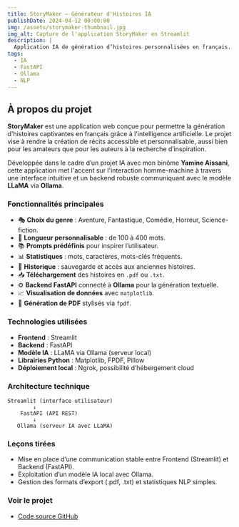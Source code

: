 ```yaml
---
title: StoryMaker – Générateur d'Histoires IA
publishDate: 2024-04-12 00:00:00
img: /assets/storymaker-thumbnail.jpg
img_alt: Capture de l'application StoryMaker en Streamlit
description: |
  Application IA de génération d’histoires personnalisées en français. Interface en Streamlit, backend en FastAPI et génération via le modèle LLaMA avec Ollama.
tags:
  - IA
  - FastAPI
  - Ollama
  - NLP
---
```


## À propos du projet

**StoryMaker** est une application web conçue pour permettre la génération d'histoires captivantes en français grâce à l'intelligence artificielle. Le projet vise à rendre la création de récits accessible et personnalisable, aussi bien pour les amateurs que pour les auteurs à la recherche d’inspiration.

Développée dans le cadre d’un projet IA avec mon binôme **Yamine Aissani**, cette application met l'accent sur l'interaction homme-machine à travers une interface intuitive et un backend robuste communiquant avec le modèle **LLaMA** via **Ollama**.

### Fonctionnalités principales

- 🎭 **Choix du genre** : Aventure, Fantastique, Comédie, Horreur, Science-fiction.
- 📝 **Longueur personnalisable** : de 100 à 400 mots.
- 📚 **Prompts prédéfinis** pour inspirer l’utilisateur.
- 📊 **Statistiques** : mots, caractères, mots-clés fréquents.
- 💾 **Historique** : sauvegarde et accès aux anciennes histoires.
- 📥 **Téléchargement** des histoires en `.pdf` ou `.txt`.
- ⚙️ **Backend FastAPI** connecté à **Ollama** pour la génération textuelle.
- 📈 **Visualisation de données** avec `matplotlib`.
- 📃 **Génération de PDF** stylisés via `fpdf`.

### Technologies utilisées

- **Frontend** : Streamlit
- **Backend** : FastAPI
- **Modèle IA** : LLaMA via Ollama (serveur local)
- **Librairies Python** : Matplotlib, FPDF, Pillow
- **Déploiement local** : Ngrok, possibilité d’hébergement cloud

### Architecture technique

```plaintext
Streamlit (interface utilisateur)
        ↓
    FastAPI (API REST)
        ↓
   Ollama (serveur IA avec LLaMA)
```

### Leçons tirées

- Mise en place d’une communication stable entre Frontend (Streamlit) et Backend (FastAPI).
- Exploitation d’un modèle IA local avec Ollama.
- Gestion des formats d’export (.pdf, .txt) et statistiques NLP simples.

### Voir le projet

- [Code source GitHub](https://github.com/Mathieu-Soussignan/Text_generator)